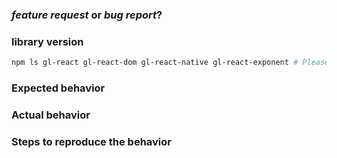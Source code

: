 ### *feature request* or *bug report*?

<!-- If you report a bug: -->

### library version

```bash
npm ls gl-react gl-react-dom gl-react-native gl-react-exponent # Please run and paste the output of this
```

### Expected behavior

### Actual behavior

### Steps to reproduce the behavior
